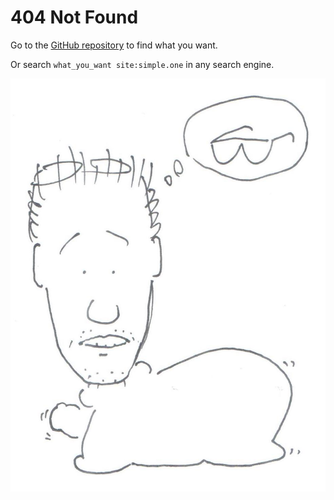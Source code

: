 
# 404 Not Found

Go to the
[GitHub repository](https://github.com/SimpleDotOne/SimpleDotOne.github.io)
to find what you want.

Or search `what_you_want site:simple.one` in any search engine.

![Vaseman finding glasses, which turns out to be hanging on his forehead](/vaseman/Jau-Pao%20Wang%202019-03-16.jpg)
